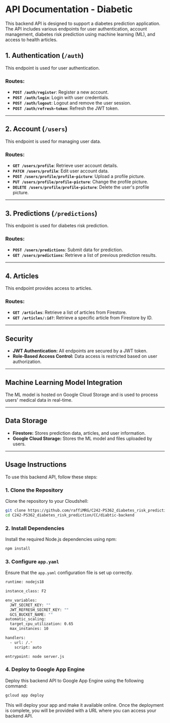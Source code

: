 # API Documentation - Diabetic

This backend API is designed to support a diabetes prediction application. The API includes various endpoints for user authentication, account management, diabetes risk prediction using machine learning (ML), and access to health articles.

## 1. Authentication (`/auth`)

This endpoint is used for user authentication.

### Routes:
- **`POST /auth/register`**: Register a new account.
- **`POST /auth/login`**: Login with user credentials.
- **`POST /auth/logout`**: Logout and remove the user session.
- **`POST /auth/refresh-token`**: Refresh the JWT token.

---

## 2. Account (`/users`)

This endpoint is used for managing user data.

### Routes:
- **`GET /users/profile`**: Retrieve user account details.
- **`PATCH /users/profile`**: Edit user account data.
- **`POST /users/profile/profile-picture`**: Upload a profile picture.
- **`PUT /users/profile/profile-picture`**: Change the profile picture.
- **`DELETE /users/profile/profile-picture`**: Delete the user's profile picture.

---

## 3. Predictions (`/predictions`)

This endpoint is used for diabetes risk prediction.

### Routes:
- **`POST /users/predictions`**: Submit data for prediction.
- **`GET /users/predictions`**: Retrieve a list of previous prediction results.

---

## 4. Articles

This endpoint provides access to articles.

### Routes:
- **`GET /articles`**: Retrieve a list of articles from Firestore.
- **`GET /articles/:id?`**: Retrieve a specific article from Firestore by ID.

---

## Security

- **JWT Authentication:** All endpoints are secured by a JWT token.
- **Role-Based Access Control:** Data access is restricted based on user authorization.

---

## Machine Learning Model Integration

The ML model is hosted on Google Cloud Storage and is used to process users' medical data in real-time.

---

## Data Storage

- **Firestore:** Stores prediction data, articles, and user information.
- **Google Cloud Storage:** Stores the ML model and files uploaded by users.

---

## Usage Instructions

To use this backend API, follow these steps:

### 1. Clone the Repository

Clone the repository to your Cloudshell:

```bash
git clone https://github.com/raffiMRG/C242-PS362_diabetes_risk_prediction.git
cd C242-PS362_diabetes_risk_prediction/CC/diabtic-backend
```
### 2. Install Dependencies

Install the required Node.js dependencies using npm:

```bash
npm install
```
### 3. Configure `app.yaml`

Ensure that the `app.yaml` configuration file is set up correctly.

```bash
runtime: nodejs18

instance_class: F2

env_variables:
  JWT_SECRET_KEY: ""
  JWT_REFRESH_SECRET_KEY: ""
  GCS_BUCKET_NAME: ""
automatic_scaling:
  target_cpu_utilization: 0.65
  max_instances: 10

handlers:
  - url: /.*
    script: auto

entrypoint: node server.js
```
### 4. Deploy to Google App Engine

Deploy this backend API to Google App Engine using the following command:

```bash
gcloud app deploy
```
This will deploy your app and make it available online. Once the deployment is complete, you will be provided with a URL where you can access your backend API.
